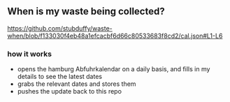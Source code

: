 ## When is my waste being collected?
  https://github.com/stubduffy/waste-when/blob/f133030f4eb48a1efcacbf6d66c80533683f8cd2/cal.json#L1-L6
  
  ### how it works
  - opens the hamburg Abfuhrkalendar on a daily basis, and fills in my details to see the latest dates
  - grabs the relevant dates and stores them
  - pushes the update back to this repo
  
